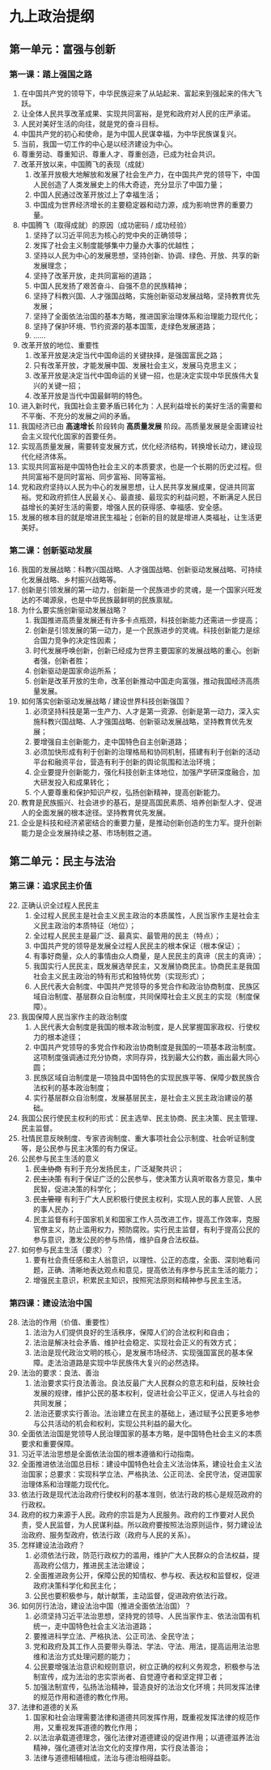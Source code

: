 # 九上政治提纲

## 第一单元：富强与创新

### 第一课：踏上强国之路

1. 在中国共产党的领导下，中华民族迎来了从站起来、富起来到强起来的伟大飞跃。
2. 让全体人民共享改革成果、实现共同富裕，是党和政府对人民的庄严承诺。
3. 人民对美好生活的向往，就是党的奋斗目标。
4. 中国共产党的初心和使命，是为中国人民谋幸福，为中华民族谋复兴。
5. 当前，我国一切工作的中心是以经济建设为中心。
6. 尊重劳动、尊重知识、尊重人才、尊重创造，已成为社会共识。
7. 改革开放以来，中国腾飞的表现（成就）
   1. 改革开放极大地解放和发展了社会生产力，在中国共产党的领导下，中国人民创造了人类发展史上的伟大奇迹，充分显示了中国力量；
   2. 中国人民通过改革开放过上了幸福生活；
   3. 中国成为世界经济增长的主要稳定器和动力源，成为影响世界的重要力量。
8. 中国腾飞（取得成就）的原因（成功密码 / 成功经验）
   1. 坚持了以习近平同志为核心的党中央的正确领导；
   2. 发挥了社会主义制度能够集中力量办大事的优越性；
   3. 坚持以人民为中心的发展思想，坚持创新、协调、绿色、开放、共享的新发展理念；
   4. 坚持了改革开放，走共同富裕的道路；
   5. 中国人民发扬了艰苦奋斗、自强不息的民族精神；
   6. 坚持了科教兴国、人才强国战略，实施创新驱动发展战略，坚持教育优先发展；
   7. 坚持了全面依法治国的基本方略，推进国家治理体系和治理能力现代化；
   8. 坚持了保护环境、节约资源的基本国策，走绿色发展道路；
   9. ……
9. 改革开放的地位、重要性
   1. 改革开放是决定当代中国命运的关键抉择，是强国富民之路；
   2. 只有改革开放，才能发展中国、发展社会主义，发展马克思主义；
   3. 改革开放是决定当代中国命运的关键一招，也是决定实现中华民族伟大复兴的关键一招；
   4. 改革开放是当代中国最鲜明的特色。
10. 进入新时代，我国社会主要矛盾已转化为：人民利益增长的美好生活的需要和不平衡、不充分的发展之间的矛盾。
11. 我国经济已由 **高速增长** 阶段转向 **高质量发展** 阶段。高质量发展是全面建设社会主义现代化国家的首要任务。
12. 实现高质量发展，需要转变发展方式，优化经济结构，转换增长动力，建设现代化经济体系。
13. 实现共同富裕是中国特色社会主义的本质要求，也是一个长期的历史过程。但共同富裕不是同时富裕、同步富裕、同等富裕。
14. 党和政府坚持以人民为中心的发展思想，让人民共享发展成果，促进共同富裕。党和政府抓住人民最关心、最直接、最现实的利益问题，不断满足人民日益增长的美好生活的需要，增强人民的获得感、幸福感、安全感。
15. 发展的根本目的就是增进民生福祉；创新的目的就是增进人类福祉，让生活更美好。

### 第二课：创新驱动发展

16. 我国的发展战略：科教兴国战略、人才强国战略、创新驱动发展战略、可持续化发展战略、乡村振兴战略等。
17. 创新是引领发展的第一动力，创新是一个民族进步的灵魂，是一个国家兴旺发达的不竭源泉，也是中华民族最鲜明的民族禀赋。
18. 为什么要实施创新驱动发展战略？
    1. 我国推进高质量发展还有许多卡点瓶颈，科技创新能力还需进一步提高；
    2. 创新是引领发展的第一动力，是一个民族进步的灵魂。科技创新能力是综合国力竞争的决定性因素；
    3. 时代发展呼唤创新，创新已经成为世界主要国家的发展战略的重心。创新者强，创新者胜；
    4. 创新驱动是国家命运所系；
    5. 创新是改革开放的生命，改革创新推动中国走向富强，推动我国经济高质量发展。
19. 如何落实创新驱动发展战略 / 建设世界科技创新强国？
    1. 必须坚持科技是第一生产力、人才是第一资源、创新是第一动力，深入实施科教兴国战略、人才强国战略、创新驱动发展战略，坚持教育优先发展；
    2. 要增强自主创新能力，走中国特色自主创新道路；
    3. 必须加快形成有利于创新的治理格局和协同机制，搭建有利于创新的活动平台和融资平台，营造有利于创新的舆论氛围和法治环境；
    4. 企业要提升创新能力，强化科技创新主体地位，加强产学研深度融合，加大研发投入和成果转化；
    5. 个人要尊重和保护知识产权，弘扬创新精神，提高创新能力。
20. 教育是民族振兴、社会进步的基石，是提高国民素质、培养创新型人才、促进人的全面发展的根本途径。坚持教育优先发展。
21. 企业是科技和经济紧密结合的重要力量，是推动创新创造的生力军。提升创新能力是企业发展持续之基、市场制胜之道。

## 第二单元：民主与法治

### 第三课：追求民主价值

22. 正确认识全过程人民民主
    1. 全过程人民民主是社会主义民主政治的本质属性，人民当家作主是社会主义民主政治的本质特征（地位）；
    2. 全过程人民民主是最广泛、最真实、最管用的民主（特点）；
    3. 中国共产党的领导是发展全过程人民民主的根本保证（根本保证）；
    4. 有事好商量，众人的事情由众人商量，是人民民主的真谛（民主的真谛）；
    5. 我国实行人民民主，既发展选举民主，又发展协商民主。协商民主是我国社会主义民主政治的特有形式和独特优势（实现形式）；
    6. 人民代表大会制度、中国共产党领导的多党合作和政治协商制度、民族区域自治制度、基层群众自治制度，共同保障社会主义民主的实现（制度保障）。
23. 我国保障人民当家作主的政治制度
    1. 人民代表大会制度是我国的根本政治制度，是人民掌握国家政权、行使权力的根本途径；
    2. 中国共产党领导的多党合作和政治协商制度是我国的一项基本政治制度。这项制度强调通过充分协商，求同存异，找到最大公约数，画出最大同心圆；
    3. 民族区域自治制度是一项独具中国特色的实现民族平等、保障少数民族合法权利的基本政治制度；
    4. 实行基层群众自治制度，发展基层民主，是社会主义民主政治建设的基础。
24. 我国公民行使民主权利的形式：民主选举、民主协商、民主决策、民主管理、民主监督。
25. 社情民意反映制度、专家咨询制度、重大事项社会公示制度、社会听证制度等，是公民参与民主决策的有力保证。
26. 公民参与民主生活的意义
    1. ~~民主协商~~ 有利于充分发扬民主，广泛凝聚共识；
    2. ~~民主决策~~ 有利于保证广泛的公民参与，使决策方认真听取各方意见，集中民智，促进决策的科学化；
    3. ~~民主管理~~ 有利于广大人民积极行使民主权利，实现人民的事人民管、人民的事人民办；
    4. 民主监督有利于国家机关和国家工作人员改进工作，提高工作效率，克服官僚主义，防止滥用权力，预防腐败。实行民主监督，有利于提高公民的参与意识，激发公民的参与热情，维护自身合法权益。
27. 如何参与民主生活（要求）？
    1. 要有社会责任感和主人翁意识，以理性、公正的态度，全面、深刻地看问题，正确、清晰地表达观点和意见，提高依法有序参与民主生活的能力；
    2. 增强民主意识，积累民主知识，按照宪法原则和精神参与民主生活。

### 第四课：建设法治中国

28. 法治的作用（价值、重要性）
    1. 法治为人们提供良好的生活秩序，保障人们的合法权利和自由；
    2. 法治是解决社会矛盾、维护社会稳定、实现社会正义的有效方式；
    3. 法治是现代政治文明的核心，是发展市场经济、实现强国富民的基本保障。走法治道路是实现中华民族伟大复兴的必然选择。
29. 法治的要求：良法、善治
    1. 法治要求实行良法善治。良法反最广大人民群众的意志和利益，反映社会发展的规律，维护公民的基本权利，促进社会公平正义，促进人与社会的共同发展；
    2. 法治还要求实行善治。法治建立在民主的基础上，通过赋予公民更多地参与公共活动的机会和权利，实现公共利益的最大化。
30. 全面依法治国是党领导人民治理国家的基本方略，是中国特色社会主义的本质要求和重要保障。
31. 习近平法治思想是全面依法治国的根本遵循和行动指南。
32. 全面推进依法治国总目标：建设中国特色社会主义法治体系，建设社会主义法治国家；总要求：实现科学立法、严格执法、公正司法、全民守法，促进国家治理体系和治理能力现代化。
33. 依法行政是现代法治政府行使权利的基本准则，依法行政的核心是规范政府的行政权。
34. 政府的权力来源于人民。政府的宗旨是为人民服务。政府的工作要对人民负责，受人民监督，为人民谋利益。所以政府要按照法治原则运作，努力建设法治政府、服务型政府，依法行政（政府与人民的关系）。
35. 怎样建设法治政府？
    1. 必须依法行政，防范行政权力的滥用，维护广大人民群众的合法权益，提高政府公信力，推进民主法治建设；
    2. 全面推进政务公开，保障公民的知情权、参与权、表达权和监督权，促进政府决策科学化和民主化；
    3. 公民也要积极参与，献计献策，主动监督，促进政府依法行政。
36. 如何厉行法治，建设法治中国（推进全面依法治国）？
    1. 必须坚持习近平法治思想，坚持党的领导、人民当家作主、依法治国有机统一，走中国特色社会主义法治道路；
    2. 要推进科学立法、严格执法、公正司法、全民守法；
    3. 党和政府及其工作人员要带头尊法、学法、守法、用法，提高运用法治思维和法治方式处理问题的能力；
    4. 公民要增强法治意识和规则意识，树立正确的权利义务观念，积极参与法制宣传，成为法治的忠实崇尚者、自觉遵守者和坚定捍卫者；
    5. 加强法制宣传，弘扬法治精神，营造良好的法治文化环境；共同发挥法律的规范作用和道德的教化作用。
37. 法律和道德的关系
    1. 国家和社会治理需要法律和道德共同发挥作用，既重视发挥法律的规范作用，又重视发挥道德的教化作用；
    2. 以法治承载道德理念，强化法律对道德建设的促进作用；以道德滋养法治精神，强化道德对法治文化的支撑作用，实行良法善治；
    3. 法律与道德相辅相成，法治与德治相得益彰。
